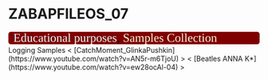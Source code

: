 # ZABAPFILEOS_07
<img src="https://github.com/OlegBash599/ZABAPFILEOS_07/blob/main/lbl.svg"/>
Logging Samples < [CatchMoment_GlinkaPushkin](https://www.youtube.com/watch?v=AN5r-m6TjoU) > < [Beatles ANNA K*](https://www.youtube.com/watch?v=ew28ocAl-04) > 

